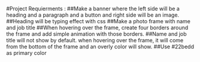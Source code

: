 #Project Requierments :
##Make a banner where the left side will be a heading and a paragraph and a button and right side will be an image.
##Heading will be typing effect with css
##Make a photo frame with name and job title
##When hovering over the frame, create four borders around the frame and add simple animation with those borders.
##Name and job title will not show by default. when hovering over the frame, it will come from the bottom of the frame and an overly color will show.
##Use #22bedd as primary color
